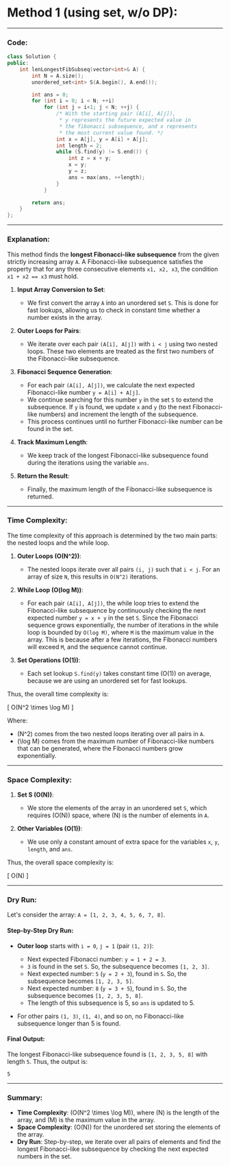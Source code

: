 # Method 1 (using set, w/o DP):
---

### Code:
```cpp
class Solution {
public:
    int lenLongestFibSubseq(vector<int>& A) {
        int N = A.size();
        unordered_set<int> S(A.begin(), A.end());

        int ans = 0;
        for (int i = 0; i < N; ++i)
            for (int j = i+1; j < N; ++j) {
                /* With the starting pair (A[i], A[j]),
                 * y represents the future expected value in
                 * the fibonacci subsequence, and x represents
                 * the most current value found. */
                int x = A[j], y = A[i] + A[j];
                int length = 2;
                while (S.find(y) != S.end()) {
                    int z = x + y;
                    x = y;
                    y = z;
                    ans = max(ans, ++length);
                }
            }

        return ans;
    }
};
```

---

### Explanation:

This method finds the **longest Fibonacci-like subsequence** from the given strictly increasing array `A`. A Fibonacci-like subsequence satisfies the property that for any three consecutive elements `x1, x2, x3`, the condition `x1 + x2 == x3` must hold.

1. **Input Array Conversion to Set**:
   - We first convert the array `A` into an unordered set `S`. This is done for fast lookups, allowing us to check in constant time whether a number exists in the array.

2. **Outer Loops for Pairs**:
   - We iterate over each pair `(A[i], A[j])` with `i < j` using two nested loops. These two elements are treated as the first two numbers of the Fibonacci-like subsequence.

3. **Fibonacci Sequence Generation**:
   - For each pair `(A[i], A[j])`, we calculate the next expected Fibonacci-like number `y = A[i] + A[j]`.
   - We continue searching for this number `y` in the set `S` to extend the subsequence. If `y` is found, we update `x` and `y` (to the next Fibonacci-like numbers) and increment the length of the subsequence.
   - This process continues until no further Fibonacci-like number can be found in the set.

4. **Track Maximum Length**:
   - We keep track of the longest Fibonacci-like subsequence found during the iterations using the variable `ans`.

5. **Return the Result**:
   - Finally, the maximum length of the Fibonacci-like subsequence is returned.

---

### Time Complexity:

The time complexity of this approach is determined by the two main parts: the nested loops and the while loop.

1. **Outer Loops (O(N^2))**:
   - The nested loops iterate over all pairs `(i, j)` such that `i < j`. For an array of size `N`, this results in `O(N^2)` iterations.

2. **While Loop (O(log M))**:
   - For each pair `(A[i], A[j])`, the while loop tries to extend the Fibonacci-like subsequence by continuously checking the next expected number `y = x + y` in the set `S`. Since the Fibonacci sequence grows exponentially, the number of iterations in the while loop is bounded by `O(log M)`, where `M` is the maximum value in the array. This is because after a few iterations, the Fibonacci numbers will exceed `M`, and the sequence cannot continue.

3. **Set Operations (O(1))**:
   - Each set lookup `S.find(y)` takes constant time \(O(1)\) on average, because we are using an unordered set for fast lookups.

Thus, the overall time complexity is:

\[
O(N^2 \times \log M)
\]

Where:
- \(N^2\) comes from the two nested loops iterating over all pairs in `A`.
- \(\log M\) comes from the maximum number of Fibonacci-like numbers that can be generated, where the Fibonacci numbers grow exponentially.

---

### Space Complexity:

1. **Set S (O(N))**:
   - We store the elements of the array in an unordered set `S`, which requires \(O(N)\) space, where \(N\) is the number of elements in `A`.

2. **Other Variables (O(1))**:
   - We use only a constant amount of extra space for the variables `x`, `y`, `length`, and `ans`.

Thus, the overall space complexity is:

\[
O(N)
\]

---

### Dry Run:

Let's consider the array: `A = [1, 2, 3, 4, 5, 6, 7, 8]`.

#### Step-by-Step Dry Run:

- **Outer loop** starts with `i = 0`, `j = 1` (pair `(1, 2)`):
  - Next expected Fibonacci number: `y = 1 + 2 = 3`.
  - `3` is found in the set `S`. So, the subsequence becomes `[1, 2, 3]`.
  - Next expected number: `5` (`y = 2 + 3`), found in `S`. So, the subsequence becomes `[1, 2, 3, 5]`.
  - Next expected number: `8` (`y = 3 + 5`), found in `S`. So, the subsequence becomes `[1, 2, 3, 5, 8]`.
  - The length of this subsequence is 5, so `ans` is updated to 5.

- For other pairs `(1, 3)`, `(1, 4)`, and so on, no Fibonacci-like subsequence longer than 5 is found.

#### Final Output:

The longest Fibonacci-like subsequence found is `[1, 2, 3, 5, 8]` with length `5`. Thus, the output is:

```
5
```

---

### Summary:

- **Time Complexity**: \(O(N^2 \times \log M)\), where \(N\) is the length of the array, and \(M\) is the maximum value in the array.
- **Space Complexity**: \(O(N)\) for the unordered set storing the elements of the array.
- **Dry Run**: Step-by-step, we iterate over all pairs of elements and find the longest Fibonacci-like subsequence by checking the next expected numbers in the set.
